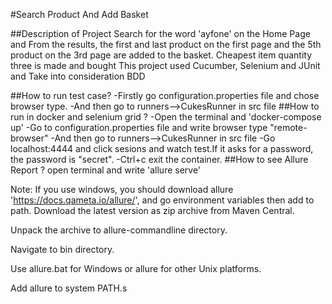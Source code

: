 #Search Product And Add Basket

##Description of Project
Search for the word 'ayfone' on the Home Page and From the results, the first and last product on the first page and the 5th product on the 3rd page are added to the basket.
Cheapest item quantity three is made and bought
This project used Cucumber, Selenium and JUnit and Take into consideration BDD

##How to run test case? 
-Firstly go configuration.properties file and chose browser type.
-And then go to runners-->CukesRunner in src file
##How to run in docker and selenium grid ?
-Open the terminal and 'docker-compose up'
-Go to configuration.properties file and write browser type "remote-browser"
-And then go to runners-->CukesRunner in src file
-Go localhost:4444 and click sesions and  watch test.If it asks for a password, the password is "secret".
-Ctrl+c exit the container.
##How to see Allure Report ?
open terminal and write 'allure serve'

Note: If you use windows, you should download allure 'https://docs.qameta.io/allure/', 
and go environment variables then add to path.
Download the latest version as zip archive from Maven Central.

Unpack the archive to allure-commandline directory.

Navigate to bin directory.

Use allure.bat for Windows or allure for other Unix platforms.

Add allure to system PATH.s
